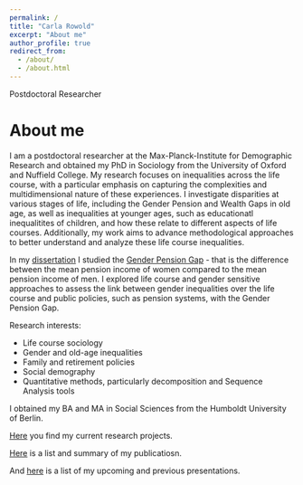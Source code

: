 ```yaml
---
permalink: /
title: "Carla Rowold"
excerpt: "About me"
author_profile: true
redirect_from: 
  - /about/
  - /about.html
---
```


Postdoctoral Researcher

About me
======

I am a postdoctoral researcher at the Max-Planck-Institute for Demographic Research and obtained my PhD in Sociology from the University of Oxford and Nuffield College. My research focuses on inequalities across the life course, with a particular emphasis on capturing the complexities and multidimensional nature of these experiences. I investigate disparities at various stages of life, including the Gender Pension and Wealth Gaps in old age, as well as inequalities at younger ages, such as educationatl inequalitites of children, and how these relate to different aspects of life courses. Additionally, my work aims to advance methodological approaches to better understand and analyze these life course inequalities.

In my [dissertation](https://ora.ox.ac.uk/objects/uuid:74763cc3-e58c-4581-abe3-ce542e8774fd) I studied the [Gender Pension Gap](https://crowold.github.io/projects/genderpensiongap/) - that is the difference between the mean pension income of women compared to the mean pension income of men. I explored life course and gender sensitive approaches to assess the link between gender inequalities over the life course and public policies, such as pension systems, with the Gender Pension Gap. 

Research interests:
- Life course sociology
- Gender and old-age inequalities
- Family and retirement policies
- Social demography
- Quantitative methods, particularly decomposition and Sequence Analysis tools

I obtained my BA and MA in Social Sciences from the Humboldt University of Berlin. 

[Here](https://crowold.github.io/projects/) you find my current research projects.

[Here](https://crowold.github.io/publications/) is a list and summary of my publicatiosn.

 And [here](https://crowold.github.io/talks/) is a list of my upcoming and previous presentations.




